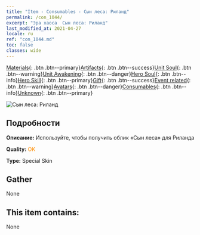 ```yaml
---
title: "Item - Consumables - Сын леса: Риланд"
permalink: /con_1044/
excerpt: "Эра хаоса  Сын леса: Риланд"
last_modified_at: 2021-04-27
locale: ru
ref: "con_1044.md"
toc: false
classes: wide
---
```

 [Materials](/ItemsRU/){: .btn .btn--primary}[Artifacts](/ItemsRU/Artifacts/){: .btn .btn--success}[Unit Soul](/ItemsRU/UnitSoul/){: .btn .btn--warning}[Unit Awakening](/ItemsRU/UnitAwakening/){: .btn .btn--danger}[Hero Soul](/ItemsRU/HeroSoul/){: .btn .btn--info}[Hero Skill](/ItemsRU/HeroSkill/){: .btn .btn--primary}[Gift](/ItemsRU/Gift/){: .btn .btn--success}[Event related](/ItemsRU/Events/){: .btn .btn--warning}[Avatars](/ItemsRU/Avatars/){: .btn .btn--danger}[Consumables](/ItemsRU/Consumables/){: .btn .btn--info}[Unknown](/ItemsRU/Unknown/){: .btn .btn--primary}

 ![Сын леса: Риланд](/images/h/h_Ryland3.jpg)

## Подробности
 **Описание:** Используйте, чтобы получить облик «Сын леса» для Риланда

 **Quality:** <span style="color: #FF8C00">OK</span>

 **Type:** Special Skin

## Gather

  None

## This item contains:

  None

